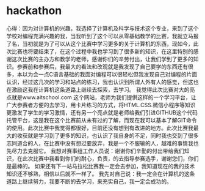 # hackathon
心得：因为对计算机的兴趣，我选择了计算机及科学与技术这个专业，来到了这个学校对编程充满兴趣的我，当我听到了这个可以从零基础教学的比赛，我就立马报了名，当初就是为了可以从这个比赛中学习更多的关于计算机的东西，现如今，此次比赛也将要结束了，在这个过程中我也学习到了很多新的知识，在这里特别的感谢这次比赛的主办方和教学的老师，感谢你们的辛劳付出，让我们学到了更多的知识。参赛前和参赛后，我最大的看法和改观就是我发现了自己要学的东西还有很多，本以为会一点C语言基础的我面对编程可以很轻松但我发现自己对编程的片面认识，经过这几次的学习和站点的练习，我也认识到所谓人外有人的感觉，但这也在激励这我在计算机这条道路上继续去探索，去学习。
我觉得此次比赛对大的亮点就是www.aitschool.com 这个网站，老师为我们提供这样的一个学习平台，让广大参赛者方便的去学习，用卡片练习的方式，将HTML.CSS.微信小程序等知识更激发了学生的学习激情，还有另一个亮点就是老师给我们引进GITHUB这个代码托管平台，这是我在这个比赛前从未有过的了解，而现在我可以基本了解GIT命令的使用。此次比赛中我觉得都很好，目前还没有想到有改进的地方。此次比赛我最大的收获就是学习到了更多的知识，也认识了我自身的不足，同时我也交到了很多志同道合的人，在比赛中没有想过要放弃，我是一个不服输的人，越难的事情我也先尽力去克服它。
我想对赛事组工作人员说：谢谢你们辛勤的付出带给我们知识，在此次比赛中我看到你们的耐心，负责，的去指导参赛选手，谢谢您们，你们是最棒的。
如果还有下一站马拉松比赛我一定会去参加，我知道现在的我的技术知识还不够熟，相信以后就不一样了。
    我先对自己说：我一定会在计算机的这条道路上继续努力，我要不断的去学习，来充实自己，我一定会成功的。